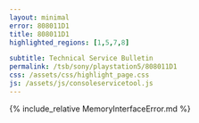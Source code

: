 ```yaml
---
layout: minimal
error: 808011D1
title: 808011D1
highlighted_regions: [1,5,7,8]

subtitle: Technical Service Bulletin
permalink: /tsb/sony/playstation5/808011D1
css: /assets/css/highlight_page.css
js: /assets/js/consoleservicetool.js
---
```


{% include_relative MemoryInterfaceError.md %}
